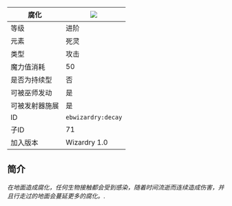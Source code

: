 | 腐化 |![](https://github.com/Electroblob77/Wizardry/blob/1.12.2/src/main/resources/assets/ebwizardry/textures/spells/decay.png)|
|---|---|
| 等级 | 进阶 |
| 元素 | 死灵 |
| 类型 | 攻击 |
| 魔力值消耗 | 50 |
| 是否为持续型 | 否 |
| 可被巫师发动 | 是 |
| 可被发射器施展 | 是 |
| ID | `ebwizardry:decay` |
| 子ID | 71 |
| 加入版本 | Wizardry 1.0 |
## 简介
_在地面造成腐化，任何生物接触都会受到感染，随着时间流逝而连续造成伤害，并且行走过的地面会蔓延更多的腐化。._
